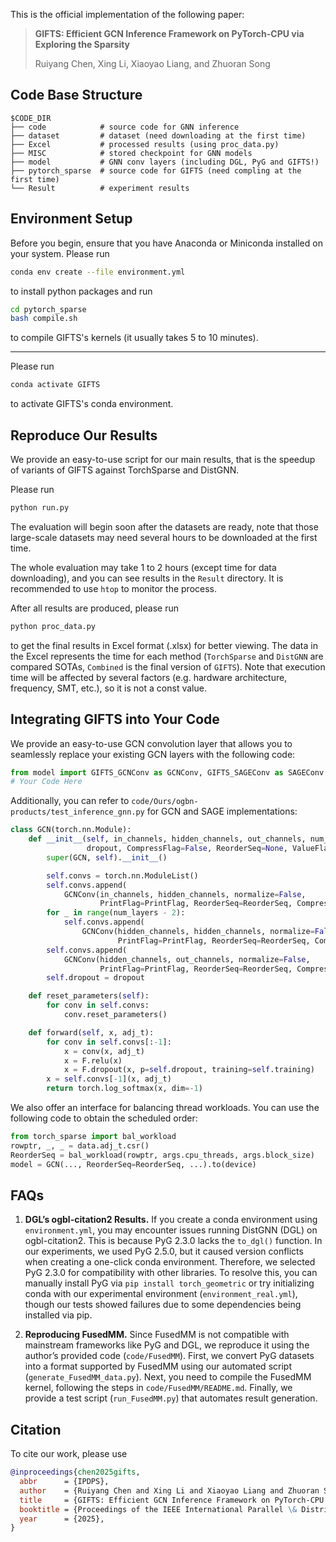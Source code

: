 This is the official implementation of the following paper:

> **GIFTS: Efficient GCN Inference Framework on PyTorch-CPU via Exploring the Sparsity**
>
> Ruiyang Chen, Xing Li, Xiaoyao Liang, and Zhuoran Song

## Code Base Structure

```
$CODE_DIR
├── code            # source code for GNN inference
├── dataset         # dataset (need downloading at the first time)
├── Excel           # processed results (using proc_data.py)
├── MISC            # stored checkpoint for GNN models
├── model           # GNN conv layers (including DGL, PyG and GIFTS!)
├── pytorch_sparse  # source code for GIFTS (need compling at the first time)
└── Result          # experiment results
```

## Environment Setup

Before you begin, ensure that you have Anaconda or Miniconda installed on your system. Please run

```bash
conda env create --file environment.yml
```

to install python packages and run

```bash
cd pytorch_sparse
bash compile.sh
```

to compile GIFTS's kernels (it usually takes 5 to 10 minutes).

---

Please run

```bash
conda activate GIFTS
```

to activate GIFTS's conda environment.

## Reproduce Our Results

We provide an easy-to-use script for our main results, that is the speedup of variants of GIFTS against TorchSparse and DistGNN.

Please run

```bash
python run.py
```

The evaluation will begin soon after the datasets are ready, note that those large-scale datasets may need several hours to be downloaded at the first time.

The whole evaluation may take 1 to 2 hours (except time for data downloading), and you can see results in the `Result` directory. It is recommended to use `htop` to monitor the process.

After all results are produced, please run

```bash
python proc_data.py
```

to get the final results in Excel format (.xlsx) for better viewing. The data in the Excel represents the time for each method (`TorchSparse` and `DistGNN` are compared SOTAs, `Combined` is the final version of `GIFTS`). Note that execution time will be affected by several factors (e.g. hardware architecture, frequency, SMT, etc.), so it is not a const value.

## Integrating GIFTS into Your Code

We provide an easy-to-use GCN convolution layer that allows you to seamlessly replace your existing GCN layers with the following code:

```python
from model import GIFTS_GCNConv as GCNConv, GIFTS_SAGEConv as SAGEConv
# Your Code Here
```

Additionally, you can refer to `code/Ours/ogbn-products/test_inference_gnn.py` for GCN and SAGE implementations:

```python
class GCN(torch.nn.Module):
    def __init__(self, in_channels, hidden_channels, out_channels, num_layers,
                 dropout, CompressFlag=False, ReorderSeq=None, ValueFlag=False):
        super(GCN, self).__init__()

        self.convs = torch.nn.ModuleList()
        self.convs.append(
            GCNConv(in_channels, hidden_channels, normalize=False,  
                    PrintFlag=PrintFlag, ReorderSeq=ReorderSeq, CompressFlag=CompressFlag, SparseFlag=False, ValueFlag=ValueFlag))
        for _ in range(num_layers - 2):
            self.convs.append(
                GCNConv(hidden_channels, hidden_channels, normalize=False, 
                        PrintFlag=PrintFlag, ReorderSeq=ReorderSeq, CompressFlag=CompressFlag, ValueFlag=ValueFlag))
        self.convs.append(
            GCNConv(hidden_channels, out_channels, normalize=False, 
                    PrintFlag=PrintFlag, ReorderSeq=ReorderSeq, CompressFlag=CompressFlag, ValueFlag=ValueFlag))
        self.dropout = dropout

    def reset_parameters(self):
        for conv in self.convs:
            conv.reset_parameters()

    def forward(self, x, adj_t):
        for conv in self.convs[:-1]:
            x = conv(x, adj_t)
            x = F.relu(x)
            x = F.dropout(x, p=self.dropout, training=self.training)
        x = self.convs[-1](x, adj_t)
        return torch.log_softmax(x, dim=-1)
```

We also offer an interface for balancing thread workloads. You can use the following code to obtain the scheduled order:

```python
from torch_sparse import bal_workload
rowptr, _, _ = data.adj_t.csr()
ReorderSeq = bal_workload(rowptr, args.cpu_threads, args.block_size)
model = GCN(..., ReorderSeq=ReorderSeq, ...).to(device)
```

## FAQs

1. **DGL’s ogbl-citation2 Results.** If you create a conda environment using `environment.yml`, you may encounter issues running DistGNN (DGL) on ogbl-citation2. This is because PyG 2.3.0 lacks the `to_dgl()` function. In our experiments, we used PyG 2.5.0, but it caused version conflicts when creating a one-click conda environment. Therefore, we selected PyG 2.3.0 for compatibility with other libraries. To resolve this, you can manually install PyG via `pip install torch_geometric` or try initializing conda with our experimental environment (`environment_real.yml`), though our tests showed failures due to some dependencies being installed via pip.

2. **Reproducing FusedMM.** Since FusedMM is not compatible with mainstream frameworks like PyG and DGL, we reproduce it using the author’s provided code (`code/FusedMM`). First, we convert PyG datasets into a format supported by FusedMM using our automated script (`generate_FusedMM_data.py`). Next, you need to compile the FusedMM kernel, following the steps in `code/FusedMM/README.md`. Finally, we provide a test script (`run_FusedMM.py`) that automates result generation.

## Citation

To cite our work, please use

```bibtex
@inproceedings{chen2025gifts,
  abbr      = {IPDPS},
  author    = {Ruiyang Chen and Xing Li and Xiaoyao Liang and Zhuoran Song},
  title     = {GIFTS: Efficient GCN Inference Framework on PyTorch-CPU via Exploring the Sparsity},
  booktitle = {Proceedings of the IEEE International Parallel \& Distributed Processing Symposium (IPDPS)},
  year      = {2025},
}
```
